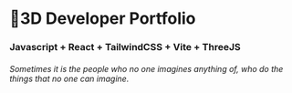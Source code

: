 # 🚀3D Developer Portfolio

### Javascript + React + TailwindCSS + Vite + ThreeJS
###### Sometimes it is the people who no one imagines anything of, who do the things that no one can imagine.
